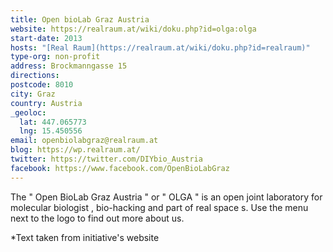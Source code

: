 ```yaml
---
title: Open bioLab Graz Austria
website: https://realraum.at/wiki/doku.php?id=olga:olga
start-date: 2013
hosts: "[Real Raum](https://realraum.at/wiki/doku.php?id=realraum)"
type-org: non-profit
address: Brockmanngasse 15
directions:
postcode: 8010
city: Graz
country: Austria
_geoloc:
  lat: 447.065773
  lng: 15.450556
email: openbiolabgraz@realraum.at
blog: https://wp.realraum.at/
twitter: https://twitter.com/DIYbio_Austria
facebook: https://www.facebook.com/OpenBioLabGraz
---
```


The " Open BioLab Graz Austria " or " OLGA " is an open joint laboratory for molecular biologist , bio-hacking and part of real space s.
Use the menu next to the logo to find out more about us.


\*Text taken from initiative's website
